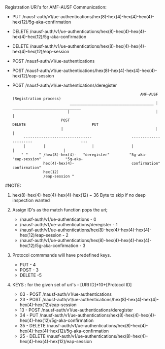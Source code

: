 Registration URI's for AMF-AUSF Communication:
* PUT /nausf-auth/v1/ue-authentications/hex(8)-hex(4)-hex(4)-hex(4)-hex(12)/5g-aka-confirmation 
* DELETE /nausf-auth/v1/ue-authentications/hex(8)-hex(4)-hex(4)-hex(4)-hex(12)/5g-aka-confirmation
* DELETE /nausf-auth/v1/ue-authentications/hex(8)-hex(4)-hex(4)-hex(4)-hex(12)/eap-session
* POST /nausf-auth/v1/ue-authentications
* POST /nausf-auth/v1/ue-authentications/hex(8)-hex(4)-hex(4)-hex(4)-hex(12)/eap-session 
* POST /nausf-auth/v1/ue-authentications/deregister 
    

                                                                AMF-AUSF (Registration process)
                                ______________________________________ | _______________________________
                               |                                       |                                |   
                            POST                                    DELETE                              PUT 
                            |                                          |                                 |
           -------------------------------                  ----------------------                      ---
           |        |                     |                 |                     |                      |
          " "     " /hex(8)-hex(4)-   "deregister"         "5g-aka-             "eap-session"           "5g-aka-
                    hex(4)-hex(4)-                          confirmation"                                confirmation"
                    hex(12)
                    /eap-session "



#NOTE:

1. hex(8)-hex(4)-hex(4)-hex(4)-hex(12) ~ 36 Byte to skip if no deep inspection wanted
2. Assign ID's as the match function pops the uri;

    * /nausf-auth/v1/ue-authentications - 0
    * /nausf-auth/v1/ue-authentications/deregister - 1
    * /nausf-auth/v1/ue-authentications/hex(8)-hex(4)-hex(4)-hex(4)-hex(12)/eap-session - 2
    * /nausf-auth/v1/ue-authentications/hex(8)-hex(4)-hex(4)-hex(4)-hex(12)/5g-aka-confirmation - 3

3. Protocol commmands will have predefined keys.
    * PUT - 4 
    * POST - 3
    * DELETE -5

4. KEYS : for the given set of uri's - [URI ID]\*10+[Protocol ID]

    * 03 - POST /nausf-auth/v1/ue-authentications
    * 23 - POST /nausf-auth/v1/ue-authentications/hex(8)-hex(4)-hex(4)-hex(4)-hex(12)/eap-session
    * 13 - POST /nausf-auth/v1/ue-authentications/deregister
    * 34 - PUT /nausf-auth/v1/ue-authentications/hex(8)-hex(4)-hex(4)-hex(4)-hex(12)/5g-aka-confirmation 
    * 35 - DELETE /nausf-auth/v1/ue-authentications/hex(8)-hex(4)-hex(4)-hex(4)-hex(12)/5g-aka-confirmation 
    * 25 - DELETE /nausf-auth/v1/ue-authentications/hex(8)-hex(4)-hex(4)-hex(4)-hex(12)/eap-session 


